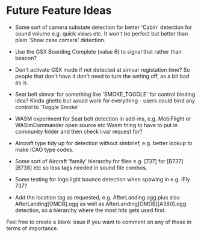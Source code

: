 # Future Feature Ideas

- Some sort of camera substate detection for better 'Cabin' detection for sound volume e.g. quick views etc. It won't be perfect but better than plain 'Show case camera' detection.

- Use the GSX Boarding Complete (value 6) to signal that rather than beacon?

- Don't activate GSX mode if not detected at simvar registation time?
  So people that don't have it don't need to turn the setting off, as a bit bad as is.

- Seat belt simvar for something like 'SMOKE_TOGGLE' for control binding idea?
  Kinda ghetto but would work for everything - users could bind any control to 'Toggle Smoke'

- WASM experiment for Seat belt detection in add-ins, e.g. MobiFlight or WASimCommander open source etc
  Wasm thing to have to put in community folder and then check l:var request for?

- Aircraft type tidy up for detection without simbrief, e.g. better lookup to make ICAO type codes.

- Some sort of Aircraft 'family' hierarchy for files e.g. [737] for [B737] [B738] etc so less tags needed in sound file combos.

- Some testing for logo light bounce detection when spawing in e.g. iFly 737?

- Add the location tag as requested, e.g. AfterLanding.ogg plus also AfterLanding[OMDB].ogg as well as AfterLanding[OMDB][A380].ogg detection, so a hierarchy where the most hits gets used first.

Feel free to create a blank issue if you want to comment on any of these in terms of importance.